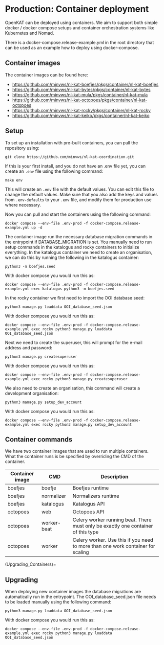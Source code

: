 # Production: Container deployment

OpenKAT can be deployed using containers. We aim to support both simple docker /
docker compose setups and container orchestration systems like Kubernetes and
Nomad.

There is a docker-compose.release-example.yml in the root directory that can be
used as an example how to deploy using docker-compose.

## Container images

The container images can be found here:

- https://github.com/minvws/nl-kat-boefjes/pkgs/container/nl-kat-boefjes
- https://github.com/minvws/nl-kat-bytes/pkgs/container/nl-kat-bytes
- https://github.com/minvws/nl-kat-mula/pkgs/container/nl-kat-mula
- https://github.com/minvws/nl-kat-octopoes/pkgs/container/nl-kat-octopoes
- https://github.com/minvws/nl-kat-rocky/pkgs/container/nl-kat-rocky
- https://github.com/minvws/nl-kat-keiko/pkgs/container/nl-kat-keiko

## Setup

To set up an installation with pre-built containers, you can pull the repository using:

```shell
git clone https://github.com/minvws/nl-kat-coordination.git
```

If this is your first install, and you do not have an .env file yet, you can create an `.env` file using the following command:

```shell
make env
```

This will create an `.env` file with the default values. You can edit this file to change the default values.
Make sure that you also add the keys and values from `.env-defaults` to your `.env` file, and modify them for production use where necessary.

Now you can pull and start the containers using the following command:

```shell
docker compose --env-file .env-prod -f docker-compose.release-example.yml up -d
```

The container image run the necessary database migration commands in the
entrypoint if DATABASE_MIGRATION is set. You manually need to run setup commands
in the katalogus and rocky containers to initialize everything. In the katalogus
container we need to create an organisation, we can do this by running the
following in the katalogus container:

```shell
python3 -m boefjes.seed
```

With docker compose you would run this as:

```shell
docker compose --env-file .env-prod -f docker-compose.release-example.yml exec katalogus python3 -m boefjes.seed
```

In the rocky container we first need to import the OOI database seed:

```shell
python3 manage.py loaddata OOI_database_seed.json
```

With docker compose you would run this as:

```shell
docker compose --env-file .env-prod -f docker-compose.release-example.yml exec rocky python3 manage.py loaddata OOI_database_seed.json
```

Next we need to create the superuser, this will prompt for the e-mail address and password:

```shell
python3 manage.py createsuperuser
```

With docker compose you would run this as:

```shell
docker compose --env-file .env-prod -f docker-compose.release-example.yml exec rocky python3 manage.py createsuperuser
```

We also need to create an organisation, this command will create a development organisation:

```shell
python3 manage.py setup_dev_account
```

With docker compose you would run this as:

```shell
docker compose --env-file .env-prod -f docker-compose.release-example.yml exec rocky python3 manage.py setup_dev_account
```

## Container commands

We have two container images that are used to run multiple containers. What the container runs is be specified by overriding the CMD of the container.

| Container image | CMD         | Description                                                                       |
| --------------- | ----------- | --------------------------------------------------------------------------------- |
| boefjes         | boefje      | Boefjes runtime                                                                   |
| boefjes         | normalizer  | Normalizers runtime                                                               |
| boefjes         | katalogus   | Katalogus API                                                                     |
| octopoes        | web         | Octopoes API                                                                      |
| octopoes        | worker-beat | Celery worker running beat. There must only be exactly one container of this type |
| octopoes        | worker      | Celery worker. Use this if you need to more than one work container for scaling   |

(Upgrading_Containers)=

## Upgrading

When deploying new container images the database migrations are automatically
run in the entrypoint. The OOI_database_seed.json file needs to be loaded
manually using the following command:

```shell
python3 manage.py loaddata OOI_database_seed.json
```

With docker compose you would run this as:

```shell
docker compose --env-file .env-prod -f docker-compose.release-example.yml exec rocky python3 manage.py loaddata OOI_database_seed.json
```
